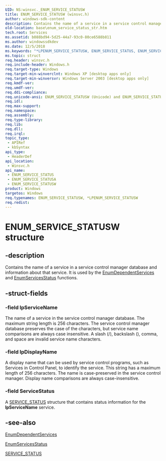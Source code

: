 ```yaml
---
UID: NS:winsvc._ENUM_SERVICE_STATUSW
title: ENUM_SERVICE_STATUSW (winsvc.h)
author: windows-sdk-content
description: Contains the name of a service in a service control manager database and information about that service. It is used by the EnumDependentServices and EnumServicesStatus functions.
old-location: base\enum_service_status_str.htm
tech.root: Services
ms.assetid: b088bd94-5d25-44a7-93c0-80ce6588b811
ms.author: windowssdkdev
ms.date: 12/5/2018
ms.keywords: "*LPENUM_SERVICE_STATUSW, ENUM_SERVICE_STATUS, ENUM_SERVICE_STATUS structure, ENUM_SERVICE_STATUSA, ENUM_SERVICE_STATUSW, LPENUM_SERVICE_STATUS, LPENUM_SERVICE_STATUS structure pointer, _win32_enum_service_status_str, base.enum_service_status_str, winsvc/ENUM_SERVICE_STATUS, winsvc/ENUM_SERVICE_STATUSA, winsvc/ENUM_SERVICE_STATUSW, winsvc/LPENUM_SERVICE_STATUS"
ms.topic: struct
req.header: winsvc.h
req.include-header: Windows.h
req.target-type: Windows
req.target-min-winverclnt: Windows XP [desktop apps only]
req.target-min-winversvr: Windows Server 2003 [desktop apps only]
req.kmdf-ver: 
req.umdf-ver: 
req.ddi-compliance: 
req.unicode-ansi: ENUM_SERVICE_STATUSW (Unicode) and ENUM_SERVICE_STATUSA (ANSI)
req.idl: 
req.max-support: 
req.namespace: 
req.assembly: 
req.type-library: 
req.lib: 
req.dll: 
req.irql: 
topic_type:
 - APIRef
 - kbSyntax
api_type:
 - HeaderDef
api_location:
 - Winsvc.h
api_name:
 - ENUM_SERVICE_STATUS
 - ENUM_SERVICE_STATUSA
 - ENUM_SERVICE_STATUSW
product: Windows
targetos: Windows
req.typenames: ENUM_SERVICE_STATUSW, *LPENUM_SERVICE_STATUSW
req.redist: 
---
```


# ENUM_SERVICE_STATUSW structure


## -description


Contains the name of a service in a service control manager database and information about that service. It is used by the 
<a href="https://msdn.microsoft.com/905d4453-96d4-4055-8a17-36714c547cdd">EnumDependentServices</a> and 
<a href="https://msdn.microsoft.com/3a82ac0e-f3e8-4a5a-9b13-84e952712229">EnumServicesStatus</a> functions.


## -struct-fields




### -field lpServiceName

The name of a service in the service control manager database. The maximum string length is 256 characters. The service control manager database preserves the case of the characters, but service name comparisons are always case insensitive. A slash (/), backslash (\), comma, and space are invalid service name characters.


### -field lpDisplayName

A display name that can be used by service control programs, such as Services in Control Panel, to identify the service. This string has a maximum length of 256 characters. The name is case-preserved in the service control manager. Display name comparisons are always case-insensitive.


### -field ServiceStatus

A 
<a href="https://msdn.microsoft.com/d268609b-d442-4d0f-9d49-ed23fee84961">SERVICE_STATUS</a> structure that contains status information for the <b>lpServiceName</b> service.


## -see-also




<a href="https://msdn.microsoft.com/905d4453-96d4-4055-8a17-36714c547cdd">EnumDependentServices</a>



<a href="https://msdn.microsoft.com/3a82ac0e-f3e8-4a5a-9b13-84e952712229">EnumServicesStatus</a>



<a href="https://msdn.microsoft.com/d268609b-d442-4d0f-9d49-ed23fee84961">SERVICE_STATUS</a>
 

 

